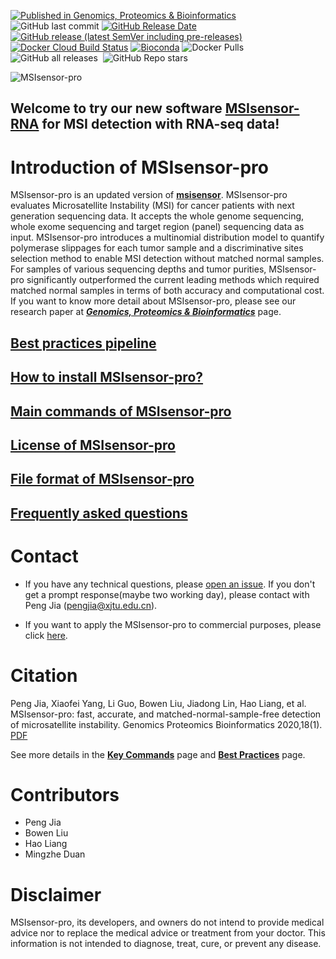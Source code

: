 [![Published in Genomics, Proteomics & Bioinformatics](https://img.shields.io/badge/Published%20in-GPB-167DA4.svg)](https://www.sciencedirect.com/science/article/pii/S1672022920300218)
![GitHub last commit](https://img.shields.io/github/last-commit/xjtu-omics/msisensor-pro)
[![GitHub Release Date](https://img.shields.io/github/release-date/xjtu-omics/msisensor-pro)](https://github.com/xjtu-omics/msisensor-pro/releases)
[![GitHub release (latest SemVer including pre-releases)](https://img.shields.io/github/v/release/xjtu-omics/msisensor-pro?include_prereleases)](https://github.com/xjtu-omics/msisensor-pro/releases)
[![Docker Cloud Build Status](https://img.shields.io/docker/cloud/build/pengjia1110/msisensor-pro)](https://hub.docker.com/repository/docker/pengjia1110/msisensor-pro)
[![Bioconda](https://img.shields.io/conda/dn/bioconda/msisensor-pro.svg?label=Bioconda)](https://bioconda.github.io/recipes/msisensor-pro/README.html)
![Docker Pulls](https://img.shields.io/docker/pulls/pengjia1110/msisensor-pro)
![GitHub all releases](https://img.shields.io/github/downloads/xjtu-omics/msisensor-pro/total?label="Github") 
![GitHub Repo stars](https://img.shields.io/github/stars/xjtu-omics/msisensor-pro)


![MSIsensor-pro](./fig/logo_msisensor-pro.png)




[//]: # (## Please click [here]&#40;https://github.com/xjtu-omics/msisensor-pro/wiki&#41; to see more about MSIsensor-pro in Wiki. )

## Welcome to try our new software [MSIsensor-RNA](https://github.com/xjtu-omics/msisensor-rna) for MSI detection with RNA-seq data!


# Introduction of MSIsensor-pro
MSIsensor-pro is an updated version of **[msisensor](https://github.com/ding-lab/msisensor)**.
MSIsensor-pro evaluates Microsatellite Instability (MSI) for cancer patients with next generation sequencing
data. It accepts the whole genome sequencing, whole exome sequencing and target region (panel)
sequencing data as input.  MSIsensor-pro introduces a multinomial distribution model
to quantify polymerase slippages for each tumor sample and a discriminative sites selection
method to enable MSI detection without matched normal samples. For samples of various
sequencing depths and tumor purities, MSIsensor-pro significantly outperformed
the current leading methods which required matched normal samples in terms of both accuracy
and computational cost. If you want to know more detail about MSIsensor-pro, please see
our research paper at [_**Genomics, Proteomics & Bioinformatics**_](https://www.sciencedirect.com/science/article/pii/S1672022920300218) page.

## [Best practices pipeline](./snakemake)
## [How to install MSIsensor-pro?](./docs/3_Installation.md)
## [Main commands of MSIsensor-pro](./docs/4_command.md)
## [License of MSIsensor-pro](./docs/2_License.md)
## [File format of MSIsensor-pro](./docs/5_files_type.md)
## [Frequently asked questions](./docs/6_Frequently_asked_questions.md)



# Contact

* If you have any technical questions, please [open an issue](https://github.com/xjtu-omics/msisensor-pro/issues/new/choose). If you don't get a prompt response(maybe two working day), please contact with Peng Jia (pengjia@xjtu.edu.cn).

* If you want to apply the MSIsensor-pro to commercial purposes, please click [here](./docs/2_License.md).



# Citation
Peng Jia, Xiaofei Yang, Li Guo, Bowen Liu, Jiadong Lin, Hao Liang, et al. 
MSIsensor-pro: fast, accurate, and matched-normal-sample-free detection of microsatellite instability. 
Genomics Proteomics Bioinformatics 2020,18(1).  [PDF](https://www.sciencedirect.com/science/article/pii/S1672022920300218)



See more details in the **[Key Commands](https://github.com/xjtu-omics/msisensor-pro/wiki/Key-Commands)** page and **[Best Practices](https://github.com/xjtu-omics/msisensor-pro/wiki/Best-Practices)** page.




# Contributors
* Peng Jia 
* Bowen Liu 
* Hao Liang 
* Mingzhe Duan


# Disclaimer
MSIsensor-pro, its developers, and owners do not intend to provide medical advice nor to replace the medical advice or treatment from your doctor. This information is not intended to diagnose, treat, cure, or prevent any disease.
